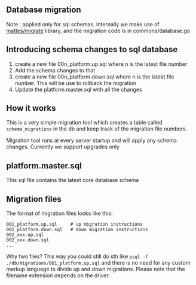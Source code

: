 ## Database migration
Note : applied only for sql schemas. Internally we make use of [mattes/migrate](https://github.com/mattes/migrate)
library, and the migration code is in commons/database.go

## Introducing schema changes to sql database

1. create a new file 00n_platform.up.sql where n is the latest file number
2. Add the schema changes to that
3. create a new file 00n_platform.down.sql where n is the latest file number.
   This will be use to rollback the migration
4. Update the platform.master.sql with all the changes

## How it works
This is a very simple migration tool which creates a table called `schema_migrations`
in the db and keep track of the migration file numbers.

Migration tool runs at every server startup and will apply any schema changes. Currently we support upgrades only

## platform.master.sql

This sql file contains the latest core database schema

## Migration files

The format of migration files looks like this:

```
001_platform.up.sql     # up migration instructions
001_platform.down.sql   # down migration instructions
002_xxx.up.sql
002_xxx.down.sql
...
```

Why two files? This way you could still do sth like
``psql -f ./db/migrations/001_platform.up.sql`` and there is no
need for any custom markup language to divide up and down migrations. Please note
that the filename extension depends on the driver.
